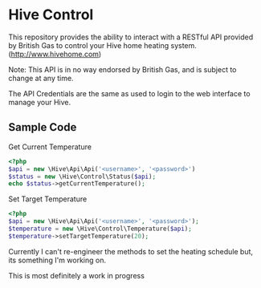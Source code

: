 Hive Control
============

This repository provides the ability to interact with a RESTful API provided by British Gas to control your Hive home heating system. (http://www.hivehome.com)

Note: This API is in no way endorsed by British Gas, and is subject to change at any time.

The API Credentials are the same as used to login to the web interface to manage your Hive.

Sample Code
-----------
Get Current Temperature
```php
<?php
$api = new \Hive\Api\Api('<username>', '<password>')
$status = new \Hive\Control\Status($api);
echo $status->getCurrentTemperature();
```

Set Target Temperature
```php
<?php
$api = new \Hive\Api\Api('<username>', '<password>');
$temperature = new \Hive\Control\Temperature($api);
$temperature->setTargetTemperature(20);
```

Currently I can't re-engineer the methods to set the heating schedule but, its something I'm working on.

This is most definitely a work in progress